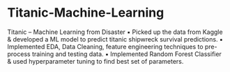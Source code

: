 # Titanic-Machine-Learning

Titanic – Machine Learning from Disaster
▪ Picked up the data from Kaggle & developed a ML model to predict titanic shipwreck survival predictions.
▪ Implemented EDA, Data Cleaning, feature engineering techniques to pre-process training and testing data.
▪ Implemented Random Forest Classifier & used hyperparameter tuning to find best set of parameters.
